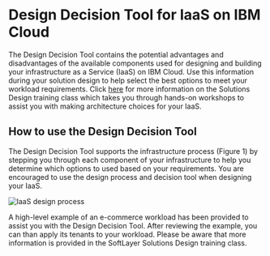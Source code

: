# Design Decision Tool for IaaS on IBM Cloud

The Design Decision Tool contains the potential advantages and disadvantages of the available components used for designing and building your infrastructure as a Service (IaaS) on IBM Cloud.  Use this information during your solution design to help select the best options to meet your workload requirements.  Click [here](http://www.softlayer.com/training-courses) for more information on the Solutions Design training class which takes you through hands-on workshops to assist you with making architecture choices for your IaaS.

## How to use the Design Decision Tool 

The Design Decision Tool supports the infrastructure process (Figure 1) by stepping you through each component of your infrastructure to help you determine which options to used based on your requirements.  You are encouraged to use the design process and decision tool when designing your IaaS.

![IaaS design process](https://github.ibm.com/jay-warfield/design-decision-tool/blob/master/imgs/rainbow_tool_fig1.png)

A high-level example of an e-commerce workload has been provided to assist you with the Design Decision Tool. After reviewing the example, you can than apply its tenants to your workload. Please be aware that more information is provided in the SoftLayer Solutions Design training class.
